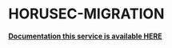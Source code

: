 # HORUSEC-MIGRATION

**[Documentation this service is available HERE](https://horusec.io/docs/web/services/migration/)**